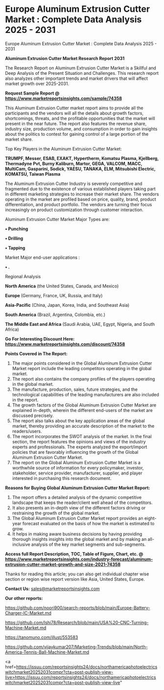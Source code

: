 # Europe Aluminum Extrusion Cutter Market : Complete Data Analysis 2025 - 2031
Europe Aluminum Extrusion Cutter Market : Complete Data Analysis 2025 - 2031

<strong>Aluminum Extrusion Cutter Market Research Report 2031</strong>

The Research Report on Aluminum Extrusion Cutter Market is a Skillful and Deep Analysis of the Present Situation and Challenges. This research report also analyzes other important trends and market drivers that will affect market growth over 2025-2031.

<strong>Request Sample Report @ <a href=https://www.marketreportsinsights.com/sample/74358>https://www.marketreportsinsights.com/sample/74358</a></strong>

This Aluminum Extrusion Cutter market report aims to provide all the participants and the vendors will all the details about growth factors, shortcomings, threats, and the profitable opportunities that the market will present in the near future. The report also features the revenue share, industry size, production volume, and consumption in order to gain insights about the politics to contest for gaining control of a large portion of the market share.

Top Key Players in the Aluminum Extrusion Cutter Market:

<strong>TRUMPF, Messer, ESAB, EXAKT, Hypertherm, Komatsu Plasma, Kjellberg, Thermadyne Pvt, Burny Kaliburn, Martor, GEGA, VALCOM, MACC, MultiCam, Gasparini, Sodick, YAESU, TANAKA, ELM, Mitsubishi Electric, KOMATSU, Taiwan Plasma</strong>

The Aluminum Extrusion Cutter Industry is severely competitive and fragmented due to the existence of various established players taking part in different marketing strategies to increase their market share. The vendors operating in the market are profiled based on price, quality, brand, product differentiation, and product portfolio. The vendors are turning their focus increasingly on product customization through customer interaction.

Aluminum Extrusion Cutter Market Major Types are:

<strong>• Punching

• Drilling

• Tapping</strong>

Market Major end-user applications :

<strong>• .</strong>

Regional Analysis

</u><strong><b>North America</b></strong> (the United States, Canada, and Mexico)

<strong><b>Europe </b></strong>(Germany, France, UK, Russia, and Italy)

<strong><b>Asia-Pacific</b></strong> (China, Japan, Korea, India, and Southeast Asia)

<strong><b>South America</b></strong> (Brazil, Argentina, Colombia, etc.)

<strong><b>The Middle East and Africa</b></strong> (Saudi Arabia, UAE, Egypt, Nigeria, and South Africa)

<strong>Go For Interesting Discount Here: <a href=https://www.marketreportsinsights.com/discount/74358>https://www.marketreportsinsights.com/discount/74358</a></strong>

<strong>Points Covered in The Report:</strong>
<ol>
  <li>The major points considered in the Global Aluminum Extrusion Cutter Market report include the leading competitors operating in the global market.</li>
  <li>The report also contains the company profiles of the players operating in the global market.</li>
  <li>The manufacture, production, sales, future strategies, and the technological capabilities of the leading manufacturers are also included in the report.</li>
  <li>The growth factors of the Global Aluminum Extrusion Cutter Market are explained in-depth, wherein the different end-users of the market are discussed precisely.</li>
  <li>The report also talks about the key application areas of the global market, thereby providing an accurate description of the market to the readers/users.</li>
  <li>The report incorporates the SWOT analysis of the market. In the final section, the report features the opinions and views of the industry experts and professionals. The experts analyzed the export/import policies that are favorably influencing the growth of the Global Aluminum Extrusion Cutter Market.</li>
  <li>The report on the Global Aluminum Extrusion Cutter Market is a worthwhile source of information for every policymaker, investor, stakeholder, service provider, manufacturer, supplier, and player interested in purchasing this research document.</li>
</ol>
<strong>Reasons for Buying Global Aluminum Extrusion Cutter Market Report:</strong>

<ol>
  <li>The report offers a detailed analysis of the dynamic competitive landscape that keeps the reader/client well ahead of the competitors.</li>
  <li>It also presents an in-depth view of the different factors driving or restraining the growth of the global market.</li>
  <li>The Global Aluminum Extrusion Cutter Market report provides an eight-year forecast evaluated on the basis of how the market is estimated to grow.</li>
  <li>It helps in making aware business decisions by having providing thorough insights insights into the global market and by making an all-inclusive analysis of the key market segments and sub-segments.</li>
</ol>
<strong>Access full Report Description, TOC, Table of Figure, Chart, etc. @ <a href=https://www.marketreportsinsights.com/industry-forecast/aluminum-extrusion-cutter-market-growth-and-size-2021-74358>https://www.marketreportsinsights.com/industry-forecast/aluminum-extrusion-cutter-market-growth-and-size-2021-74358</a></strong>


Thanks for reading this article; you can also get individual chapter wise section or region wise report version like Asia, United States, Europe.

<strong>Contact Us:</strong>
sales@marketreportsinsights.com

<strong>Our other reports:</strong>

<a href=https://github.com/noori900/search-reports/blob/main/Europe-Battery-Charger-IC-Market.md>https://github.com/noori900/search-reports/blob/main/Europe-Battery-Charger-IC-Market.md</a>

<a href=https://github.com/Ishi78/Research/blob/main/USA%20-CNC-Turning-Machine-Market.md>https://github.com/Ishi78/Research/blob/main/USA%20-CNC-Turning-Machine-Market.md</a>

<a href=https://tanomuno.com/illust/553583>https://tanomuno.com/illust/553583</a>

<a href=https://github.com/vijaykumar207/Marketing-Trends/blob/main/North-America-Tennis-Ball-Machine-Market.md>https://github.com/vijaykumar207/Marketing-Trends/blob/main/North-America-Tennis-Ball-Machine-Market.md</a>

<a href=https://issuu.com/reportsinsights24/docs/northamericaphotoelectricswitchmarket20252031compr?cta=post-publish-view-live>https://issuu.com/reportsinsights24/docs/northamericaphotoelectricswitchmarket20252031compr?cta=post-publish-view-live</a>"
